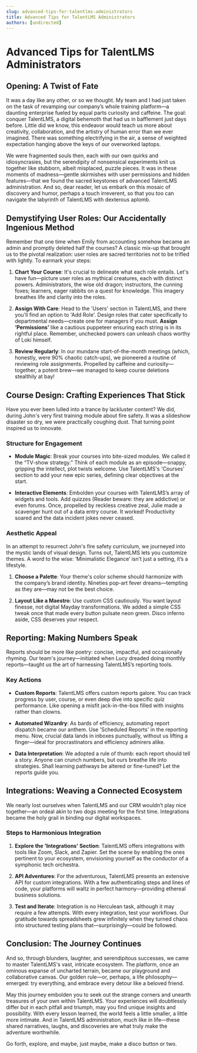 ```yaml
---
slug: advanced-tips-for-talentlms-administrators
title: Advanced Tips for TalentLMS Administrators
authors: [undirected]
---
```



# Advanced Tips for TalentLMS Administrators

## Opening: A Twist of Fate

It was a day like any other, or so we thought. My team and I had just taken on the task of revamping our company’s whole training platform—a daunting enterprise fueled by equal parts curiosity and caffeine. The goal: conquer TalentLMS, a digital behemoth that had us in bafflement just days before. Little did we know, this endeavor would teach us more about creativity, collaboration, and the artistry of human error than we ever imagined. There was something electrifying in the air, a sense of weighted expectation hanging above the keys of our overworked laptops.

We were fragmented souls then, each with our own quirks and idiosyncrasies, but the serendipity of nonsensical experiments knit us together like stubborn, albeit misplaced, puzzle pieces. It was in these moments of madness—gentle skirmishes with user permissions and hidden features—that we found the sacred keystones of advanced TalentLMS administration. And so, dear reader, let us embark on this mosaic of discovery and humor, perhaps a touch irreverent, so that you too can navigate the labyrinth of TalentLMS with dexterous aplomb.

## Demystifying User Roles: Our Accidentally Ingenious Method

Remember that one time when Emily from accounting somehow became an admin and promptly deleted half the courses? A classic mix-up that brought us to the pivotal realization: user roles are sacred territories not to be trifled with lightly. To earmark your steps:

1. **Chart Your Course**: It's crucial to delineate what each role entails. Let's have fun—picture user roles as mythical creatures, each with distinct powers. Administrators, the wise old dragon; instructors, the cunning foxes; learners, eager rabbits on a quest for knowledge. This imagery breathes life and clarity into the roles.

2. **Assign With Care**: Head to the 'Users' section in TalentLMS, and there you'll find an option to 'Add Role'. Design roles that cater specifically to departmental needs—create one for managers if you must. **Assign ‘Permissions’** like a cautious puppeteer ensuring each string is in its rightful place. Remember, unchecked powers can unleash chaos worthy of Loki himself.

3. **Review Regularly**: In our mundane start-of-the-month meetings (which, honestly, were 90% chaotic catch-ups), we pioneered a routine of reviewing role assignments. Propelled by caffeine and curiosity—together, a potent brew—we managed to keep course deletions stealthily at bay!

## Course Design: Crafting Experiences That Stick

Have you ever been lulled into a trance by lackluster content? We did, during John's very first training module about fire safety. It was a slideshow disaster so dry, we were practically coughing dust. That turning point inspired us to innovate.

### Structure for Engagement

- **Module Magic**: Break your courses into bite-sized modules. We called it the “TV-show strategy.” Think of each module as an episode—snappy, gripping the intellect, plot twists welcome. Use TalentLMS's 'Courses' section to add your new epic series, defining clear objectives at the start.

- **Interactive Elements**: Embolden your courses with TalentLMS’s array of widgets and tools. Add quizzes (Reader beware: they are addictive) or even forums. Once, propelled by reckless creative zeal, Julie made a scavenger hunt out of a data entry course. It worked! Productivity soared and the data incident jokes never ceased.

### Aesthetic Appeal

In an attempt to resurrect John's fire safety curriculum, we journeyed into the mystic lands of visual design. Turns out, TalentLMS lets you customize themes. A word to the wise: ‘Minimalistic Elegance’ isn’t just a setting, it’s a lifestyle.

1. **Choose a Palette**: Your theme's color scheme should harmonize with the company’s brand identity. Nineties pop-art fever dreams—tempting as they are—may not be the best choice.

2. **Layout Like a Maestro**: Use custom CSS cautiously. You want layout finesse, not digital Mayday transformations. We added a simple CSS tweak once that made every button pulsate neon green. Disco inferno aside, CSS deserves your respect.

## Reporting: Making Numbers Speak

Reports should be more like poetry: concise, impactful, and occasionally rhyming. Our team's journey—initiated when Lucy dreaded doing monthly reports—taught us the art of harnessing TalentLMS’s reporting tools.

### Key Actions

- **Custom Reports**: TalentLMS offers custom reports galore. You can track progress by user, course, or even deep dive into specific quiz performance. Like opening a misfit jack-in-the-box filled with insights rather than clowns.

- **Automated Wizardry**: As bards of efficiency, automating report dispatch became our anthem. Use 'Scheduled Reports' in the reporting menu. Now, crucial data lands in inboxes punctually, without us lifting a finger—ideal for procrastinators and efficiency admirers alike.

- **Data Interpretation**: We adopted a rule of thumb: each report should tell a story. Anyone can crunch numbers, but ours breathe life into strategies. Shall learning pathways be altered or fine-tuned? Let the reports guide you.

## Integrations: Weaving a Connected Ecosystem

We nearly lost ourselves when TalentLMS and our CRM wouldn’t play nice together—an ordeal akin to two dogs meeting for the first time. Integrations became the holy grail in binding our digital workspaces.

### Steps to Harmonious Integration

1. **Explore the 'Integrations' Section**: TalentLMS offers integrations with tools like Zoom, Slack, and Zapier. Set the scene by enabling the ones pertinent to your ecosystem, envisioning yourself as the conductor of a symphonic tech orchestra.

2. **API Adventures**: For the adventurous, TalentLMS presents an extensive API for custom integrations. With a few authenticating steps and lines of code, your platforms will waltz in perfect harmony—providing ethereal business solutions.

3. **Test and Iterate**: Integration is no Herculean task, although it may require a few attempts. With every integration, test your workflows. Our gratitude towards spreadsheets grew infinitely when they turned chaos into structured testing plans that—surprisingly—could be followed. 

## Conclusion: The Journey Continues

And so, through blunders, laughter, and serendipitous successes, we came to master TalentLMS's vast, intricate ecosystem. The platform, once an ominous expanse of uncharted terrain, became our playground and collaborative canvas. Our golden rule—or, perhaps, a life philosophy—emerged: try everything, and embrace every detour like a beloved friend.

May this journey embolden you to seek out the strange corners and unearth treasures of your own within TalentLMS. Your experiences will doubtlessly differ but in each pitfall and triumph, may you find unique insights and possibility. With every lesson learned, the world feels a little smaller, a little more intimate. And in TalentLMS administration, much like in life—these shared narratives, laughs, and discoveries are what truly make the adventure worthwhile.

Go forth, explore, and maybe, just maybe, make a disco button or two.